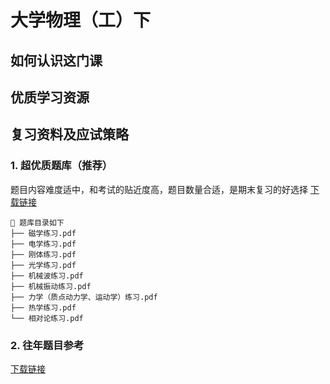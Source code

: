 # 大学物理（工）下

## 如何认识这门课

## 优质学习资源

## 复习资料及应试策略

### 1. 超优质题库（推荐）
题目内容难度适中，和考试的贴近度高，题目数量合适，是期末复习的好选择
[下载链接](https://hf-mirror.com/cuikq/aicompass_repo/resolve/main/%E5%A4%A7%E5%AD%A6%E7%89%A9%E7%90%86%E4%BC%98%E8%B4%A8%E9%A2%98%E5%BA%93.zip?download=true)
```text
📁 题库目录如下  
├── 磁学练习.pdf  
├── 电学练习.pdf  
├── 刚体练习.pdf  
├── 光学练习.pdf  
├── 机械波练习.pdf  
├── 机械振动练习.pdf  
├── 力学（质点动力学、运动学）练习.pdf  
├── 热学练习.pdf  
└── 相对论练习.pdf  
```
### 2. 往年题目参考
[下载链接](https://hf-mirror.com/cuikq/aicompass_repo/resolve/main/%E5%A4%A7%E4%B8%80%E7%89%A9%E7%90%86%E4%B8%8B%E5%AD%A6%E6%9C%9F%E5%BE%80%E5%B9%B4%E7%9C%9F%E9%A2%98.zip?download=true)
